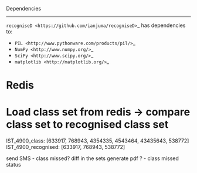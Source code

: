 Dependencies
************

`recogniseD <https://github.com/ianjuma/recogniseD>`_ has dependencies to:

* `PIL <http://www.pythonware.com/products/pil/>`_
* `NumPy <http://www.numpy.org/>`_
* `SciPy <http://www.scipy.org/>`_
* `matplotlib <http://matplotlib.org/>`_


# Redis
# Load class set from redis -> compare class set to recognised class set
 IST_4900_class: [633917, 768943, 4354335, 4543464, 43435643, 538772]
 IST_4900_recognised: [633917, 768943, 538772]

 send SMS - class missed? diff in the sets
 generate pdf ? - class missed status

